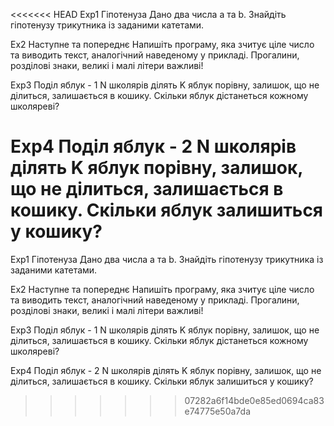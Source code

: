 <<<<<<< HEAD
Exp1 Гіпотенуза Дано два числа a та b. Знайдіть гіпотенузу трикутника із заданими катетами.

Ex2 Наступне та попереднє Напишіть програму, яка зчитує ціле число та виводить текст, аналогічний наведеному у прикладі. Прогалини, розділові знаки, великі і малі літери важливі!

Exp3 Поділ яблук - 1 N школярів ділять K яблук порівну, залишок, що не ділиться, залишається в кошику. Скільки яблук дістанеться кожному школяреві?

Exp4 Поділ яблук - 2 N школярів ділять K яблук порівну, залишок, що не ділиться, залишається в кошику. Скільки яблук залишиться у кошику?
=======
Exp1 Гіпотенуза
Дано два числа a та b. Знайдіть гіпотенузу трикутника із заданими катетами.

Ex2 Наступне та попереднє
Напишіть програму, яка зчитує ціле число та виводить текст, аналогічний наведеному у
прикладі. Прогалини, розділові знаки, великі і малі літери важливі!

Exp3 Поділ яблук - 1
N школярів ділять K яблук порівну, залишок, що не ділиться, залишається в кошику.
Скільки яблук дістанеться кожному школяреві?

Exp4 Поділ яблук - 2
N школярів ділять K яблук порівну, залишок, що не ділиться, залишається в кошику.
Скільки яблук залишиться у кошику?
>>>>>>> 07282a6f14bde0e85ed0694ca83e74775e50a7da
